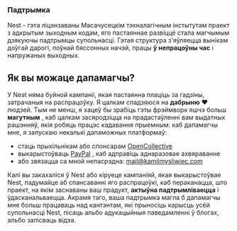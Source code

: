 ### Падтрымка

Nest - гэта ліцэнзаваны Масачусецкім тэхналагічным інстытутам праект з адкрытым зыходным кодам, яго пастаяннае развіццё стала магчымым дзякуючы падтрымцы супольнасці. Гэтая структура з'яўляецца вынікам доўгай дарогі, поўнай бяссонных начэй, працы **ў непрацоўны час** і напружаных выходных.

## Як вы можаце дапамагчы?

У Nest няма буйной кампаніі, якая пастаянна плаціць за гадзіны, затрачаныя на распрацоўку. Я цалкам спадзяюся на **дабрыню** ❤️ людзей. Тым не менш, я хацеў бы зрабіць гэты фрэймворк яшчэ больш **магутным** , каб цалкам засяродзіцца на прадастаўленні вам выдатных рашэнняў, якія робяць працэс кадавання прыемным: каб дапамагчы мне, я запускаю некалькі дапаможных платформаў:

- стаць прыхільнікам або спонсарам [OpenCollective](https://opencollective.com/nest)
- выкарыстоўваць [PayPal](https://paypal.me/kamilmysliwiec) , каб адправіць аднаразовае ахвяраванне
- або звязацца са мной непасрэдна: [mail@kamilmysliwiec.com](mailto:mail@kamilmysliwiec.com)

Калі вы закахаліся ў Nest або кіруеце кампаніяй, якая выкарыстоўвае Nest, падумайце аб спансаванні яго распрацоўкі, каб пераканацца, што праект, на якім заснаваны ваш прадукт, **актыўна падтрымліваецца** і ўдасканальваецца. Акрамя таго, ваша падтрымка магла б дапамагчы мне больш працаваць над кантэнтам, які прыносіць карысць усёй супольнасці Nest, пісаць альбо адукацыйныя паведамленні ў блогах, альбо запісваць відэа.
